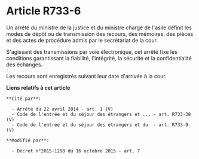 # Article R733-6

Un arrêté du ministre de la justice et du ministre chargé de l'asile définit les modes de dépôt ou de transmission des
recours, des mémoires, des pièces et des actes de procédure admis par le secrétariat de la cour. 

S'agissant des transmissions par voie électronique, cet arrêté fixe les conditions garantissant la fiabilité, l'intégrité, la
sécurité et la confidentialité des échanges. 

Les recours sont enregistrés suivant leur date d'arrivée à la cour.

**Liens relatifs à cet article**

	**Cité par**:

	  - Arrêté du 22 avril 2014 - art. 1 (V)
	  - Code de l'entrée et du séjour des étrangers et ... - art. R733-38 (V)
	  - Code de l'entrée et du séjour des étrangers et du  - art. R733-9 (V)

	**Modifié par**:

	  - Décret n°2015-1298 du 16 octobre 2015 - art. 7
